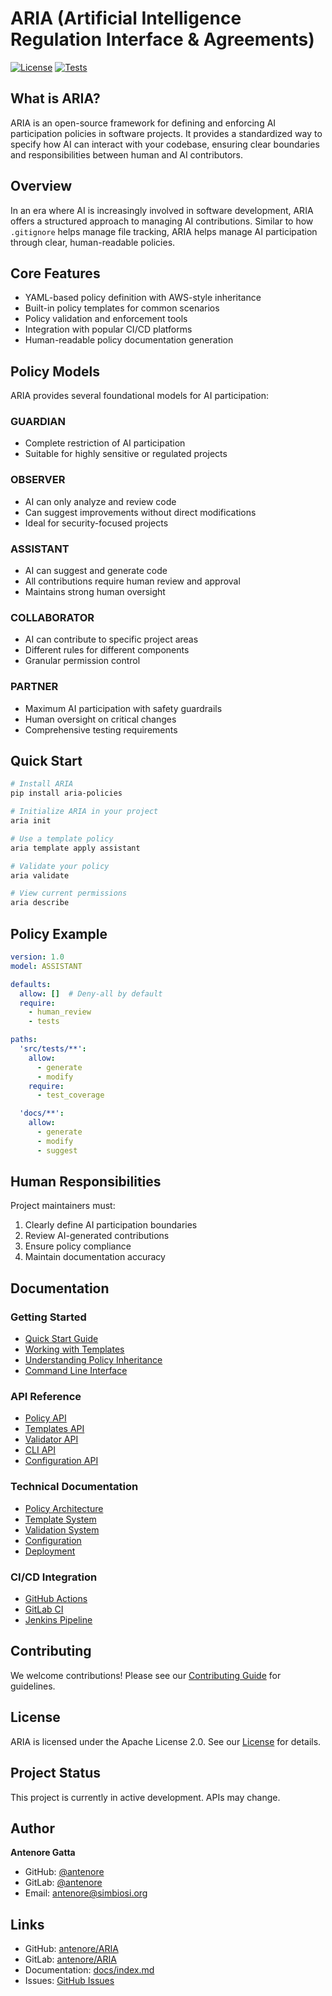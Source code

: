 # ARIA (Artificial Intelligence Regulation Interface & Agreements)

[![License](https://img.shields.io/badge/License-Apache%202.0-blue.svg)](https://opensource.org/licenses/Apache-2.0)
[![Tests](https://github.com/antenore/ARIA/actions/workflows/tests.yml/badge.svg)](https://github.com/antenore/ARIA/actions/workflows/tests.yml)

## What is ARIA?

ARIA is an open-source framework for defining and enforcing AI participation policies in software projects. It provides a standardized way to specify how AI can interact with your codebase, ensuring clear boundaries and responsibilities between human and AI contributors.

## Overview

In an era where AI is increasingly involved in software development, ARIA offers a structured approach to managing AI contributions. Similar to how `.gitignore` helps manage file tracking, ARIA helps manage AI participation through clear, human-readable policies.

## Core Features

- YAML-based policy definition with AWS-style inheritance
- Built-in policy templates for common scenarios
- Policy validation and enforcement tools
- Integration with popular CI/CD platforms
- Human-readable policy documentation generation

## Policy Models

ARIA provides several foundational models for AI participation:

### GUARDIAN
- Complete restriction of AI participation
- Suitable for highly sensitive or regulated projects

### OBSERVER
- AI can only analyze and review code
- Can suggest improvements without direct modifications
- Ideal for security-focused projects

### ASSISTANT
- AI can suggest and generate code
- All contributions require human review and approval
- Maintains strong human oversight

### COLLABORATOR
- AI can contribute to specific project areas
- Different rules for different components
- Granular permission control

### PARTNER
- Maximum AI participation with safety guardrails
- Human oversight on critical changes
- Comprehensive testing requirements

## Quick Start

```bash
# Install ARIA
pip install aria-policies

# Initialize ARIA in your project
aria init

# Use a template policy
aria template apply assistant

# Validate your policy
aria validate

# View current permissions
aria describe
```

## Policy Example

```yaml
version: 1.0
model: ASSISTANT

defaults:
  allow: []  # Deny-all by default
  require:
    - human_review
    - tests

paths:
  'src/tests/**':
    allow: 
      - generate
      - modify
    require:
      - test_coverage

  'docs/**':
    allow:
      - generate
      - modify
      - suggest
```

## Human Responsibilities

Project maintainers must:
1. Clearly define AI participation boundaries
2. Review AI-generated contributions
3. Ensure policy compliance
4. Maintain documentation accuracy

## Documentation

### Getting Started
- [Quick Start Guide](guides/getting-started.md)
- [Working with Templates](guides/templates.md)
- [Understanding Policy Inheritance](guides/inheritance.md)
- [Command Line Interface](guides/cli.md)

### API Reference
- [Policy API](api/policy.md)
- [Templates API](api/templates.md)
- [Validator API](api/validator.md)
- [CLI API](api/cli.md)
- [Configuration API](api/config.md)

### Technical Documentation
- [Policy Architecture](technical/policy.md)
- [Template System](technical/templates.md)
- [Validation System](technical/validation.md)
- [Configuration](technical/configuration.md)
- [Deployment](technical/deployment.md)

### CI/CD Integration
- [GitHub Actions](ci/github-actions.md)
- [GitLab CI](ci/gitlab-ci.md)
- [Jenkins Pipeline](ci/jenkins.md)

## Contributing

We welcome contributions! Please see our [Contributing Guide](guides/contributing.md) for guidelines.

## License

ARIA is licensed under the Apache License 2.0. See our [License](guides/license.md) for details.

## Project Status

This project is currently in active development. APIs may change.

## Author

**Antenore Gatta**
- GitHub: [@antenore](https://github.com/antenore)
- GitLab: [@antenore](https://gitlab.com/antenore)
- Email: antenore@simbiosi.org

## Links

- GitHub: [antenore/ARIA](https://github.com/antenore/ARIA)
- GitLab: [antenore/ARIA](https://gitlab.com/antenore/ARIA)
- Documentation: [docs/index.md](docs/index.md)
- Issues: [GitHub Issues](https://github.com/antenore/ARIA/issues)